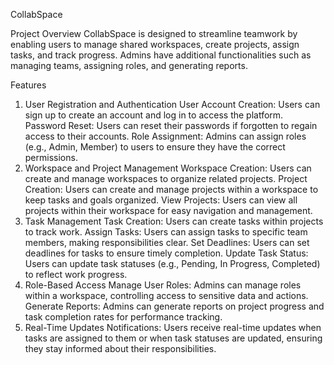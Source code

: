 CollabSpace

Project Overview
CollabSpace is designed to streamline teamwork by enabling users to manage shared workspaces, create projects, assign tasks, and track progress. Admins have additional functionalities such as managing teams, assigning roles, and generating reports.

Features
1. User Registration and Authentication
User Account Creation: Users can sign up to create an account and log in to access the platform.
Password Reset: Users can reset their passwords if forgotten to regain access to their accounts.
Role Assignment: Admins can assign roles (e.g., Admin, Member) to users to ensure they have the correct permissions.
2. Workspace and Project Management
Workspace Creation: Users can create and manage workspaces to organize related projects.
Project Creation: Users can create and manage projects within a workspace to keep tasks and goals organized.
View Projects: Users can view all projects within their workspace for easy navigation and management.
3. Task Management
Task Creation: Users can create tasks within projects to track work.
Assign Tasks: Users can assign tasks to specific team members, making responsibilities clear.
Set Deadlines: Users can set deadlines for tasks to ensure timely completion.
Update Task Status: Users can update task statuses (e.g., Pending, In Progress, Completed) to reflect work progress.
4. Role-Based Access
Manage User Roles: Admins can manage roles within a workspace, controlling access to sensitive data and actions.
Generate Reports: Admins can generate reports on project progress and task completion rates for performance tracking.
5. Real-Time Updates
Notifications: Users receive real-time updates when tasks are assigned to them or when task statuses are updated, ensuring they stay informed about their responsibilities.
